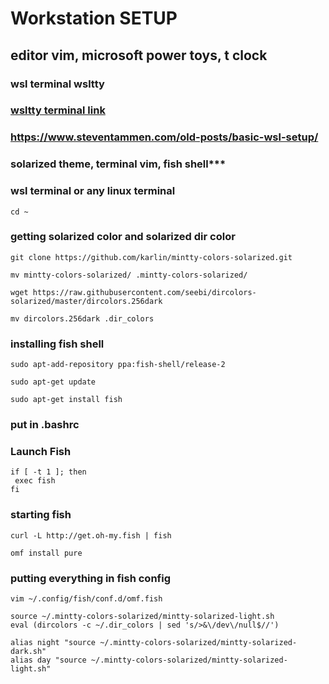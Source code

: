  # Workstation SETUP
 ## editor vim, microsoft power toys, t clock
 ### wsl terminal wsltty
 ### [wsltty terminal link](https://github.com/mintty/wsltty)
 ### https://www.steventammen.com/old-posts/basic-wsl-setup/
 ### solarized theme, terminal vim, fish shell***
 
 
 ### wsl terminal or any linux terminal
 ```
 cd ~
 ```
 ### getting solarized color and solarized dir color
 ```
 git clone https://github.com/karlin/mintty-colors-solarized.git
 ```
 ```
 mv mintty-colors-solarized/ .mintty-colors-solarized/
 ```
 ```
 wget https://raw.githubusercontent.com/seebi/dircolors-solarized/master/dircolors.256dark
 ```
 ```
 mv dircolors.256dark .dir_colors
 ```
 ### installing fish shell
 ```
 sudo apt-add-repository ppa:fish-shell/release-2
 ```
 ```
 sudo apt-get update
 ```
 ```
 sudo apt-get install fish
 ```
 
 ### put in .bashrc
 ### Launch Fish
 ```
 if [ -t 1 ]; then
  exec fish
 fi
 ```
 ### starting fish
 ```
 curl -L http://get.oh-my.fish | fish
 ```
 ```
 omf install pure
 ```
 
 ### putting everything in fish config
 ```
 vim ~/.config/fish/conf.d/omf.fish
 ```
 ```
source ~/.mintty-colors-solarized/mintty-solarized-light.sh
eval (dircolors -c ~/.dir_colors | sed 's/>&\/dev\/null$//')
```
```
alias night "source ~/.mintty-colors-solarized/mintty-solarized-dark.sh"
alias day "source ~/.mintty-colors-solarized/mintty-solarized-light.sh"
```
